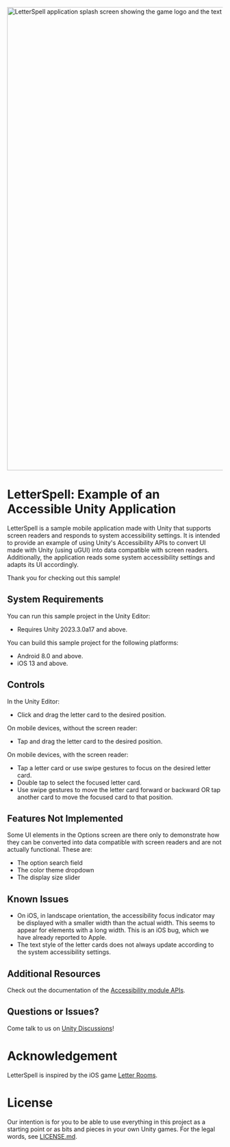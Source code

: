 <img width="1920" height="1080" alt="LetterSpell application splash screen showing the game logo and the text &quot;A fun spelling game&quot;" src="https://github.com/user-attachments/assets/d5065152-7129-4521-afbd-59a9ca0e958a" />

# LetterSpell: Example of an Accessible Unity Application

LetterSpell is a sample mobile application made with Unity that supports screen readers and responds to system accessibility settings. It is intended to provide an example of using Unity's Accessibility APIs to convert UI made with Unity (using uGUI) into data compatible with screen readers. Additionally, the application reads some system accessibility settings and adapts its UI accordingly.

Thank you for checking out this sample!

## System Requirements

You can run this sample project in the Unity Editor:
* Requires Unity 2023.3.0a17 and above.

You can build this sample project for the following platforms:
* Android 8.0 and above.
* iOS 13 and above.

## Controls

In the Unity Editor:
* Click and drag the letter card to the desired position.

On mobile devices, without the screen reader:
* Tap and drag the letter card to the desired position.

On mobile devices, with the screen reader:
* Tap a letter card or use swipe gestures to focus on the desired letter card.
* Double tap to select the focused letter card.
* Use swipe gestures to move the letter card forward or backward OR tap another card to move the focused card to that position.

## Features Not Implemented

Some UI elements in the Options screen are there only to demonstrate how they can be converted into data compatible with screen readers and are not actually functional. These are:
* The option search field
* The color theme dropdown
* The display size slider

## Known Issues

* On iOS, in landscape orientation, the accessibility focus indicator may be displayed with a smaller width than the actual width. This seems to appear for elements with a long width. This is an iOS bug, which we have already reported to Apple.
* The text style of the letter cards does not always update according to the system accessibility settings.

## Additional Resources

Check out the documentation of the [Accessibility module APIs](https://docs.unity3d.com/2023.3/Documentation/ScriptReference/UnityEngine.AccessibilityModule.html).

## Questions or Issues?

Come talk to us on [Unity Discussions](https://discussions.unity.com/tag/Accessibility-Features)!

# Acknowledgement

LetterSpell is inspired by the iOS game [Letter Rooms](https://apps.apple.com/us/app/letter-rooms/id1563407977).

# License

Our intention is for you to be able to use everything in this project as a starting point or as bits and pieces in your own Unity games. For the legal words, see [LICENSE.md](LICENSE.md).
